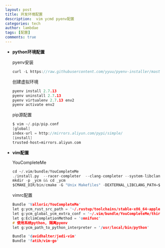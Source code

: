```yaml
---
layout: post
title: 开发环境配置
description:  vim ycmd pyenv配置
categories: tech
author: lambdae
tags: [配置]
comments: true
---
```





* **python环境配置**

    pyenv安装
    ```C
    curl -L https://raw.githubusercontent.com/yyuu/pyenv-installer/master/bin/pyenv-installer | bash
    ```

    创建虚拟环境
    ```C
    pyenv install 2.7.13   
    pyenv uninstall 2.7.13
    pyenv virtualenv 2.7.13 env2
    pyenv activate env2
    ```
    pip源配置
    ```C
    $ vim ~/.pip/pip.conf
    [global]
    index-url = http://mirrors.aliyun.com/pypi/simple/
    [install]
    trusted-host=mirrors.aliyun.com
    ```



*  **vim配置**

    YouCompleteMe
    ```C
    cd ~/.vim/bundle/YouCompleteMe
    ./install.py  --racer-completer  --clang-completer --system-libclang --go-completer
    mkdir -p _ycm && cd _ycm
    $CMAKE_DIR/bin/cmake -G "Unix Makefiles" -DEXTERNAL_LIBCLANG_PATH=$LIBCLANG . $YCM_DIR/third_party/ycmd/cpp && make
    ```

    vimrc配置
    ```C
    Bundle 'Valloric/YouCompleteMe'
    let g:ycm_rust_src_path = '~/.rustup/toolchains/stable-x86_64-apple-darwin/lib/rustlib/src/rust/src'
    let g:ycm_global_ycm_extra_conf = '~/.vim/bundle/YouCompleteMe/third_party/ycmd/cpp/ycm/.ycm_extra_conf.py'
    let g:EclimCompletionMethod = 'omnifunc'
    # 使用系统python, 隔离pyenv
    let g:ycm_path_to_python_interpreter = '/usr/local/bin/python'

    Bundle 'davidhalter/jedi-vim'
    Bundle 'fatih/vim-go'
    ```


